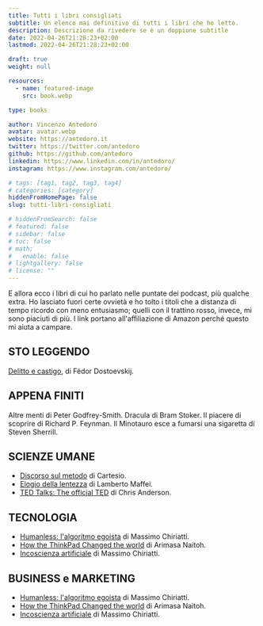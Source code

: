 ```yaml
---
title: Tutti i libri consigliati
subtitle: Un elenco mai definitivo di tutti i libri che ho letto.
description: Descrizione da rivedere se è un doppione subtitle
date: 2022-04-26T21:28:23+02:00
lastmod: 2022-04-26T21:28:23+02:00

draft: true
weight: null

resources:
  - name: featured-image
    src: book.webp

type: books

author: Vincenzo Antedoro
avatar: avatar.webp
website: https://antedoro.it
twitter: https://twitter.com/antedoro
github: https://github.com/antedoro
linkedin: https://www.linkedin.com/in/antedoro/
instagram: https://www.instagram.com/antedoro/

# tags: [tag1, tag2, tag3, tag4]
# categories: [category]
hiddenFromHomePage: false
slug: tutti-libri-consigliati

# hiddenFromSearch: false
# featured: false
# sidebar: false
# toc: false
# math:
#   enable: false
# lightgallery: false
# license: ""
---
```


E allora ecco i libri di cui ho parlato nelle puntate dei podcast, più qualche extra. Ho lasciato fuori certe ovvietà e ho tolto i titoli che a distanza di tempo ricordo con meno entusiasmo; quelli con il trattino rosso, invece, mi sono piaciuti di più. I link portano all'affiliazione di Amazon perché questo mi aiuta a campare.


## STO LEGGENDO

[Delitto e castigo](https://amzn.to/3P7Jyvm), di Fëdor Dostoevskij.

## APPENA FINITI

Altre menti di Peter Godfrey-Smith.
Dracula di Bram Stoker.
Il piacere di scoprire di Richard P. Feynman.
Il Minotauro esce a fumarsi una sigaretta di Steven Sherrill.

## SCIENZE UMANE

- [Discorso sul metodo](https://amzn.to/3vRgPU3) di Cartesio.
- [ Elogio della lentezza](https://amzn.to/3sknELQ) di Lamberto Maffei.
- [TED Talks: The official TED](https://amzn.to/3LQ8A01) di Chris Anderson.

## TECNOLOGIA

- [Humanless: l'algoritmo egoista](https://amzn.to/3wg3x2b) di Massimo Chiriatti.
- [How the ThinkPad Changed the world](https://amzn.to/3FpTuMe) di Arimasa Naitoh.
- [Incoscienza artificiale](https://amzn.to/395VPQB) di Massimo Chiriatti.

## BUSINESS e MARKETING

- [Humanless: l'algoritmo egoista](https://amzn.to/3wg3x2b) di Massimo Chiriatti.
- [How the ThinkPad Changed the world](https://amzn.to/3FpTuMe) di Arimasa Naitoh.
- [Incoscienza artificiale](https://amzn.to/395VPQB) di Massimo Chiriatti.